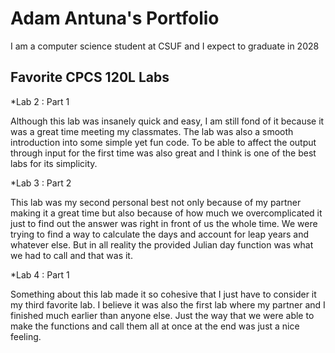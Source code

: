 # Adam Antuna's Portfolio

I am a computer science student at CSUF and I expect to graduate in 2028

## Favorite CPCS 120L Labs
*Lab 2 : Part 1

  Although this lab was insanely quick and easy, I am still fond of it because it was a great time meeting my classmates. The lab was also a smooth introduction into some simple yet fun code. To be able to affect the output through input for the first time was also great and I think is one of the best labs for its simplicity.

*Lab 3 : Part 2

  This lab was my second personal best not only because of my partner making it a great time but also because of how much we overcomplicated it just to find out the answer was right in front of us the whole time. We were trying to find a way to calculate the days and account for leap years and whatever else. But in all reality the provided Julian day function was what we had to call and that was it.

*Lab 4 : Part 1

  Something about this lab made it so cohesive that I just have to consider it my third favorite lab. I believe it was also the first lab where my partner and I finished much earlier than anyone else. Just the way that we were able to make the functions and call them all at once at the end was just a nice feeling.
